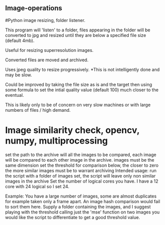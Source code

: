 ## Image-operations
#Python image resizing, folder listener.

  This program will 'listen' to a folder, files appearing in the folder will be converted to jpg and resized until they are below a specified file size (default 4mb). 

  Useful for resizing superresolution images. 

  Converted files are moved and archived. 

  Uses jpeg quality to resize progressively. *This is not intelligently done and may be slow. 

  Could be improved by taking the file size as is and the target then using some formula to set the intial quality value (default 100) much closer to the eventual. 

  This is likely only to be of concern on very slow machines or with large numbers of files / high demand. 
  
# Image similarity check, opencv, numpy, multiprocessing
set the path to the archive will all the images to be compared, each image will be compared to each other image in the archive.
images must be the same dimension
set the threshold for comparison below, the closer to zero the more similar images must be to warrant archiving
Intended usage: run the script with a folder of images set, the script will leave only non similar images in the archive
Set the number of logical cores you have. I have a 12 core with 24 logical so I set 24.

Example: You have a large number of images, some are almost duplicates for example taken only a frame apart. An image hash comparison would fail to sort them here. 
Supply a folder containing the images, and I suggest playing with the threshold calling just the 'mse' function on two images you would like the script to differentiate to get a good threshold value. 
